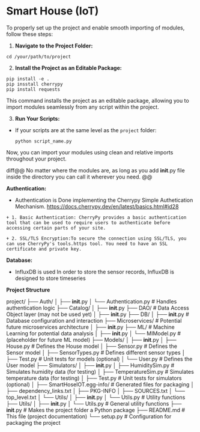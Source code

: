 # Smart House (IoT)

To properly set up the project and enable smooth importing of modules, follow these steps:

1. **Navigate to the Project Folder:**
```
cd /your/path/to/project
```
2. **Install the Project as an Editable Package:**
```
pip install -e .
pip insstall cherrypy
pip install requests
```

This command installs the project as an editable package, allowing you to import modules seamlessly from any script within the project.


3. **Run Your Scripts:**
- If your scripts are at the same level as the `project` folder:
  ```
  python script_name.py
  ```
Now, you can import your modules using clean and relative imports throughout your project.

diff@@ No matter where the modules are, as long as you add __init__.py file inside the directory you can call it wherever you need. @@

**Authentication:**
- Authentication is Done implementing the Cherrypy Simple Authetication Mechanism. https://docs.cherrypy.dev/en/latest/basics.html#id28
```
+ 1. Basic Authentication: CherryPy provides a basic authentication tool that can be used to require users to authenticate before accessing certain parts of your site.

+ 2. SSL/TLS Encryption:To secure the connection using SSL/TLS, you can use CherryPy's tools.https tool. You need to have an SSL certificate and private key.
```

**Database:**
- InfluxDB is used In order to store the sensor records, InfluxDB is designed to store timeseries



**Project Structure**

project/
  ├── Auth/
  │   ├── __init__.py
  │   └── Authentication.py  # Handles authentication logic
  ├── Catalog/
  │   ├── __init__.py
  ├── DAO/  # Data Access Object layer (may not be used yet)
  │   ├── __init__.py
  ├── DB/
  │   ├── __init__.py  # Database configuration and interaction
  ├── Microservices/  # Potential future microservices architecture
  │   ├── __init__.py
  ├── ML/  # Machine Learning for potential data analysis
  │   ├── __init__.py
  │   └── MIModel.py  # (placeholder for future ML model)
  ├── Models/
  │   ├── __init__.py
  │   ├── House.py  # Defines the House model
  │   ├── Sensor.py  # Defines the Sensor model
  │   ├── SensorTypes.py  # Defines different sensor types
  │   ├── Test.py  # Unit tests for models (optional)
  │   └── User.py  # Defines the User model
  ├── Simulators/
  │   ├── __init__.py
  │   ├── HumiditySim.py  # Simulates humidity data (for testing)
  │   ├── TemperatureSim.py  # Simulates temperature data (for testing)
  │   ├── Test.py  # Unit tests for simulators (optional)
  │   ├── SmartHoselOT.egg-info/  # Generated files for packaging
  │       ├── dependency_links.txt
  │       ├── PKG-INFO
  │       ├── SOURCES.txt
  │       └── top_level.txt
  │   └── Utils/
  │       ├── __init__.py
  │       └── Utils.py  # Utility functions
  ├── Utils/
  │   ├── __init__.py
  │   └── Utils.py  # General utility functions
  ├── __init__.py  # Makes the project folder a Python package
  ├── README.md  # This file (project documentation)
  └── setup.py  # Configuration for packaging the project